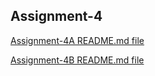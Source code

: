 ## Assignment-4

[Assignment-4A README.md file](https://github.com/KD1994/EIP-Sessions/blob/master/Week-4/Assignment-4A/README.md)

[Assignment-4B README.md file](https://github.com/KD1994/EIP-Sessions/blob/master/Week-4/Assignment-4B/README.md)
